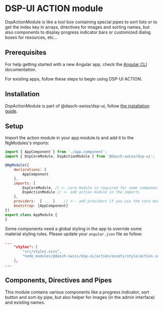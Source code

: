 # DSP-UI ACTION module

DspActionModule is like a tool box containing special pipes to sort lists or to get the index key in arrays, directives for images and sorting names, but also components to display progress indicator bars or customized dialog boxes for resources, etc...

## Prerequisites

For help getting started with a new Angular app, check the [Angular CLI](https://cli.angular.io/) documentation.

For existing apps, follow these steps to begin using DSP-UI ACTION.

## Installation

DspActionModule is part of @dasch-swiss/dsp-ui, follow [the installation guide](/how-to-use/getting-started/).

## Setup

 Import the action module in your app.module.ts and add it to the NgModules's imports:

```javascript
import { AppComponent } from './app.component';
import { DspCoreModule, DspActionModule } from '@dasch-swiss/dsp-ui';

@NgModule({
    declarations: [
        AppComponent
    ],
    imports: [
        DspCoreModule, // <- core module is required for some components and directives
        DspActionModule // <- add action module in the imports
    ],
    providers:  [ ... ]    // <-- add providers if you use the core module as mentioned in the installation guide
    bootstrap: [AppComponent]
})
export class AppModule {
}
```

Some components need a global styling in the app to override some material styling rules. Please update your `angular.json` file as follow:

```json
...
    "styles": [
        "src/styles.scss",
        "node_modules/@dasch-swiss/dsp-ui/action/assets/style/action.scss" // <- add this line
    ],
...
```

<!-- ## Usage
TODO: fill in this section with an example -->

## Components, Directives and Pipes

This module contains various components like a progress indicator, sort button and sort-by pipe, but also helper for images (in the admin interface) and existing names.
